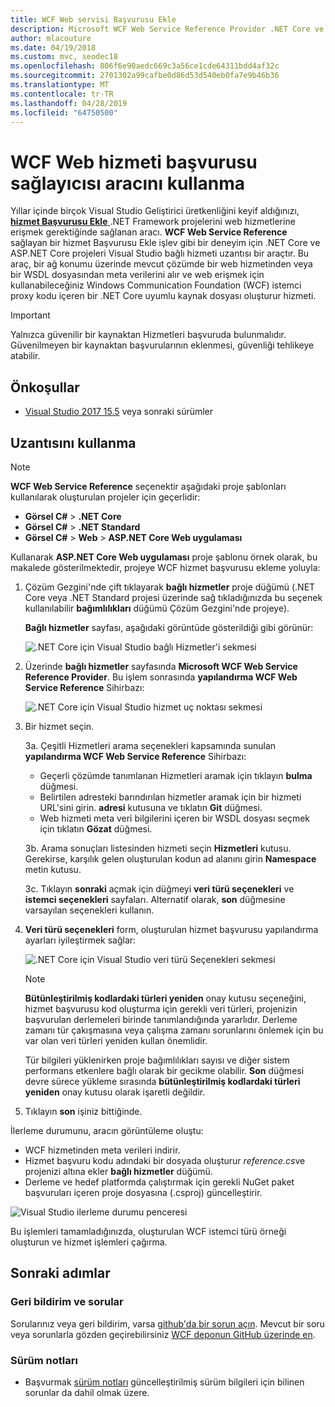 ```yaml
---
title: WCF Web servisi Başvurusu Ekle
description: Microsoft WCF Web Service Reference Provider .NET Core ve ASP.NET Core projeleri için .NET Framework projeleri için hizmet Başvurusu Ekle benzer işlevsellik ekleyen aracı genel bakış.
author: mlacouture
ms.date: 04/19/2018
ms.custom: mvc, seodec18
ms.openlocfilehash: 806f6e90aedc669c3a56ce1cde64311bdd4af32c
ms.sourcegitcommit: 2701302a99cafbe0d86d53d540eb0fa7e9b46b36
ms.translationtype: MT
ms.contentlocale: tr-TR
ms.lasthandoff: 04/28/2019
ms.locfileid: "64750500"
---
```

# <a name="use-the-wcf-web-service-reference-provider-tool"></a>WCF Web hizmeti başvurusu sağlayıcısı aracını kullanma

Yıllar içinde birçok Visual Studio Geliştirici üretkenliğini keyif aldığınızı, [ **hizmet Başvurusu Ekle** ](/visualstudio/data-tools/how-to-add-update-or-remove-a-wcf-data-service-reference) .NET Framework projelerini web hizmetlerine erişmek gerektiğinde sağlanan aracı.  **WCF Web Service Reference** sağlayan bir hizmet Başvurusu Ekle işlev gibi bir deneyim için .NET Core ve ASP.NET Core projeleri Visual Studio bağlı hizmeti uzantısı bir araçtır. Bu araç, bir ağ konumu üzerinde mevcut çözümde bir web hizmetinden veya bir WSDL dosyasından meta verilerini alır ve web erişmek için kullanabileceğiniz Windows Communication Foundation (WCF) istemci proxy kodu içeren bir .NET Core uyumlu kaynak dosyası oluşturur hizmeti.

> [!IMPORTANT]
> Yalnızca güvenilir bir kaynaktan Hizmetleri başvuruda bulunmalıdır. Güvenilmeyen bir kaynaktan başvurularının eklenmesi, güvenliği tehlikeye atabilir.

## <a name="prerequisites"></a>Önkoşullar

* [Visual Studio 2017 15.5](https://aka.ms/vsdownload?utm_source=mscom&utm_campaign=msdocs) veya sonraki sürümler

## <a name="how-to-use-the-extension"></a>Uzantısını kullanma

> [!NOTE]
> **WCF Web Service Reference** seçenektir aşağıdaki proje şablonları kullanılarak oluşturulan projeler için geçerlidir:
> * **Görsel C#**   >  **.NET Core**
> * **Görsel C#**   >  **.NET Standard**
> * **Görsel C#**   >  **Web** > **ASP.NET Core Web uygulaması**

Kullanarak **ASP.NET Core Web uygulaması** proje şablonu örnek olarak, bu makalede gösterilmektedir, projeye WCF hizmet başvurusu ekleme yoluyla:

1. Çözüm Gezgini'nde çift tıklayarak **bağlı hizmetler** proje düğümü (.NET Core veya .NET Standard projesi üzerinde sağ tıkladığınızda bu seçenek kullanılabilir **bağımlılıkları** düğümü Çözüm Gezgini'nde projeye).

    **Bağlı hizmetler** sayfası, aşağıdaki görüntüde gösterildiği gibi görünür:

    ![.NET Core için Visual Studio bağlı Hizmetler'i sekmesi](./media/wcf-web-service-reference-guide/wcfcs-ConnectedServicesPage.png)

2. Üzerinde **bağlı hizmetler** sayfasında **Microsoft WCF Web Service Reference Provider**. Bu işlem sonrasında **yapılandırma WCF Web Service Reference** Sihirbazı:

    ![.NET Core için Visual Studio hizmet uç noktası sekmesi](./media/wcf-web-service-reference-guide/wcfcs-ServiceEndpointPage.png)

3. Bir hizmet seçin.

    3a. Çeşitli Hizmetleri arama seçenekleri kapsamında sunulan **yapılandırma WCF Web Service Reference** Sihirbazı:

     * Geçerli çözümde tanımlanan Hizmetleri aramak için tıklayın **bulma** düğmesi.
     * Belirtilen adresteki barındırılan hizmetler aramak için bir hizmeti URL'sini girin. **adresi** kutusuna ve tıklatın **Git** düğmesi.
     * Web hizmeti meta veri bilgilerini içeren bir WSDL dosyası seçmek için tıklatın **Gözat** düğmesi.

    3b. Arama sonuçları listesinden hizmeti seçin **Hizmetleri** kutusu. Gerekirse, karşılık gelen oluşturulan kodun ad alanını girin **Namespace** metin kutusu.

    3c. Tıklayın **sonraki** açmak için düğmeyi **veri türü seçenekleri** ve **istemci seçenekleri** sayfaları. Alternatif olarak, **son** düğmesine varsayılan seçenekleri kullanın.

4. **Veri türü seçenekleri** form, oluşturulan hizmet başvurusu yapılandırma ayarları iyileştirmek sağlar:

    ![.NET Core için Visual Studio veri türü Seçenekleri sekmesi](./media/wcf-web-service-reference-guide/wcfcs-DataTypesPage.png)

    > [!NOTE]
    > **Bütünleştirilmiş kodlardaki türleri yeniden** onay kutusu seçeneğini, hizmet başvurusu kod oluşturma için gerekli veri türleri, projenizin başvurulan derlemeleri birinde tanımlandığında yararlıdır.  Derleme zamanı tür çakışmasına veya çalışma zamanı sorunlarını önlemek için bu var olan veri türleri yeniden kullan önemlidir.

    Tür bilgileri yüklenirken proje bağımlılıkları sayısı ve diğer sistem performans etkenlere bağlı olarak bir gecikme olabilir. **Son** düğmesi devre sürece yükleme sırasında **bütünleştirilmiş kodlardaki türleri yeniden** onay kutusu olarak işaretli değildir.

5. Tıklayın **son** işiniz bittiğinde.

İlerleme durumunu, aracın görüntüleme oluştu:

* WCF hizmetinden meta verileri indirir.
* Hizmet başvuru kodu adındaki bir dosyada oluşturur *reference.cs*ve projenizi altına ekler **bağlı hizmetler** düğümü.
* Derleme ve hedef platformda çalıştırmak için gerekli NuGet paket başvuruları içeren proje dosyasına (.csproj) güncelleştirir.

![Visual Studio ilerleme durumu penceresi](./media/wcf-web-service-reference-guide/wcfcs-ProgressWindow.png)

Bu işlemleri tamamladığınızda, oluşturulan WCF istemci türü örneği oluşturun ve hizmet işlemleri çağırma.

## <a name="next-steps"></a>Sonraki adımlar

### <a name="feedback--questions"></a>Geri bildirim ve sorular

Sorularınız veya geri bildirim, varsa [github'da bir sorun açın](https://github.com/dotnet/wcf/issues/new). Mevcut bir soru veya sorunlarla gözden geçirebilirsiniz [WCF deponun GitHub üzerinde en](https://github.com/dotnet/wcf/issues?utf8=%E2%9C%93&q=is:issue%20label:tooling).

### <a name="release-notes"></a>Sürüm notları

* Başvurmak [sürüm notları](https://github.com/dotnet/wcf/blob/master/release-notes/WCF-Web-Service-Reference-notes.md) güncelleştirilmiş sürüm bilgileri için bilinen sorunlar da dahil olmak üzere.

